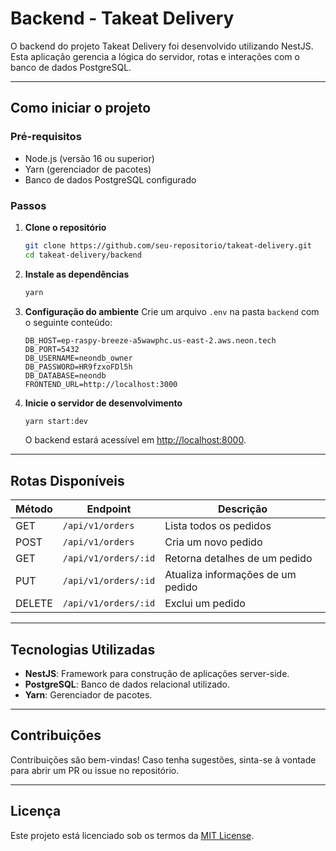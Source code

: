 # Backend - Takeat Delivery

O backend do projeto Takeat Delivery foi desenvolvido utilizando NestJS. Esta aplicação gerencia a lógica do servidor, rotas e interações com o banco de dados PostgreSQL.

---

## Como iniciar o projeto

### Pré-requisitos

- Node.js (versão 16 ou superior)
- Yarn (gerenciador de pacotes)
- Banco de dados PostgreSQL configurado

### Passos

1. **Clone o repositório**
   ```bash
   git clone https://github.com/seu-repositorio/takeat-delivery.git
   cd takeat-delivery/backend
   ```

2. **Instale as dependências**
   ```bash
   yarn
   ```

3. **Configuração do ambiente**
   Crie um arquivo `.env` na pasta `backend` com o seguinte conteúdo:
   ```env
   DB_HOST=ep-raspy-breeze-a5wawphc.us-east-2.aws.neon.tech
   DB_PORT=5432
   DB_USERNAME=neondb_owner
   DB_PASSWORD=HR9fzxoFDl5h
   DB_DATABASE=neondb
   FRONTEND_URL=http://localhost:3000
   ```

4. **Inicie o servidor de desenvolvimento**
   ```bash
   yarn start:dev
   ```
   O backend estará acessível em [http://localhost:8000](http://localhost:8000).

---

## Rotas Disponíveis

| Método | Endpoint            | Descrição                     |
|--------|---------------------|-------------------------------|
| GET    | `/api/v1/orders`    | Lista todos os pedidos        |
| POST   | `/api/v1/orders`    | Cria um novo pedido           |
| GET    | `/api/v1/orders/:id`| Retorna detalhes de um pedido |
| PUT    | `/api/v1/orders/:id`| Atualiza informações de um pedido |
| DELETE | `/api/v1/orders/:id`| Exclui um pedido              |

---

## Tecnologias Utilizadas

- **NestJS**: Framework para construção de aplicações server-side.
- **PostgreSQL**: Banco de dados relacional utilizado.
- **Yarn**: Gerenciador de pacotes.

---

## Contribuições

Contribuições são bem-vindas! Caso tenha sugestões, sinta-se à vontade para abrir um PR ou issue no repositório.

---

## Licença

Este projeto está licenciado sob os termos da [MIT License](LICENSE).

